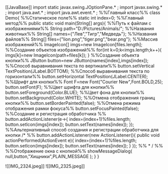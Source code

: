 [[JavaBase]]
import static javax.swing.JOptionPane.* ;
import javax.swing.* ;
import java.awt.* ;
import java.awt.event.* ;
%%Главный класс%%
class Demo{
%%Статическое поле%%
	static int index=0;
%%Главный метод%%
	public static void main(String[] args){
%%Путь к файлам с изображениями%%
		String path="D:/Pictures/Animals/";
%%Названия животных%%
		String[] names={"Лев","Тигр","Медведь"};
%%Названия файлов%%
		String[] files={"lion.png","tiger.png","bear.png"};
%%Массив изображений%%
		ImageIcon[] imgs=new ImageIcon[files.length];
%%Создание объектов изображений%%
		for(int k=0;k<imgs.length;k++){
			imgs[k]=new ImageIcon(path+files[k]);
		}
%%Создание объекта кнопки%%
		JButton button=new JButton(names[index],imgs[index]);
%%Способ выравнивания текста по вертикали%%
		button.setVertical
		TextPosition(JLabel.BOTTOM);
%%Способ выравнивания текста по горизонтали%%
		button.setHorizontal TextPosition(JLabel.CENTER);
%%Шрифт для кнопки%%
		Font F=new Font("Courier New",Font.BOLD,25);
		button.setFont(F);
%%Цвет шрифта для кнопки%%
		button.setForeground(Color.BLUE);
%%Цвет фона для кнопки%%
		button.setBackground(Color.WHITE);
%%Отмена отображения границ кнопки%%
		button.setBorderPainted(false);
%%Отмена режима отображения рамки фокуса%%
		button.setFocusPainted(false);
%%Создание и регистрация обработчика %%
		button.addActionListener(e->{
			index=(index+1)%files.length;
			button.setIcon(imgs[index]);
			button.setText(names[index]);
		});
%%Альтернативный способ создания и регистрации обработчика для кнопки
/* %%
	button.addActionListener(new ActionListener(){
		public void actionPerformed(ActionEvent e){
		index=(index+1)%files.length;
		button.setIcon(imgs[index]);
		button.setText(names[index]);
		}
	});
%% * /  %% 
%%Отображение окна с кнопкой%%
	showMessageDialog(
	null,button,"Хищники",PLAIN_MESSAGE
	);
	}
}

![[IMG_2324.jpeg]]
![[IMG_2325.jpeg]]
